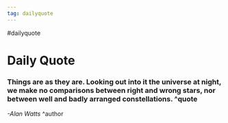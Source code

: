 ```yaml
---
tag: dailyquote
---
```


#dailyquote

# Daily Quote

### Things are as they are. Looking out into it the universe at night, we make no comparisons between right and wrong stars, nor between well and badly arranged constellations. ^quote
*-Alan Watts* ^author
